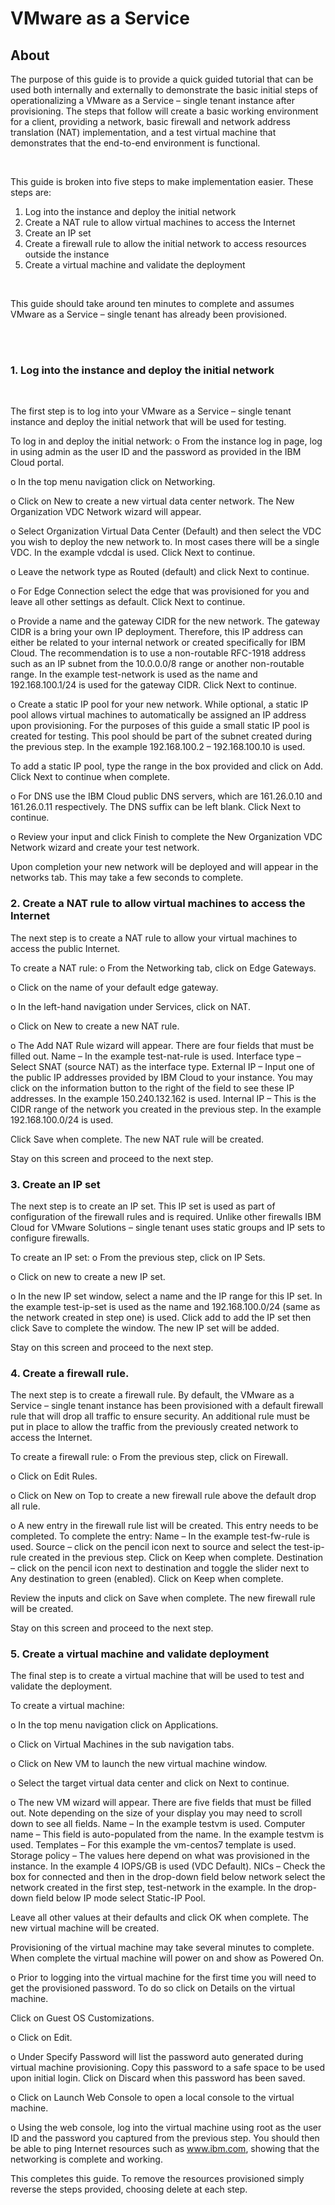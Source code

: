 # VMware as a Service
## About
<p>The purpose of this guide is to provide a quick guided tutorial that can be used both internally and externally to demonstrate the basic initial steps of operationalizing a VMware as a Service – single tenant instance after provisioning. The steps that follow will create a basic working environment for a client, providing a network, basic firewall and network address translation (NAT) implementation, and a test virtual machine that demonstrates that the end-to-end environment is functional.</p>
<br>
<p>This guide is broken into five steps to make implementation easier. These steps are:</p>

1.	Log into the instance and deploy the initial network
2.	Create a NAT rule to allow virtual machines to access the Internet
3.	Create an IP set
4.	Create a firewall rule to allow the initial network to access resources outside the instance
5.	Create a virtual machine and validate the deployment
<br>
<p>This guide should take around ten minutes to complete and assumes VMware as a Service – single tenant has already been provisioned.</p>

<br>
<br>

### 1.	Log into the instance and deploy the initial network
<br>
<p>The first step is to log into your VMware as a Service – single tenant instance and deploy the initial network that will be used for testing.</p> 

To log in and deploy the initial network: 
o	From the instance log in page, log in using admin as the user ID and the password as provided in the IBM Cloud portal.

o	In the top menu navigation click on Networking.

o	Click on New to create a new virtual data center network. The New Organization VDC Network wizard will appear. 

o	Select Organization Virtual Data Center (Default) and then select the VDC you wish to deploy the new network to. In most cases there will be a single VDC. In the example vdcdal is used. Click Next to continue.

o	Leave the network type as Routed (default) and click Next to continue.

o	For Edge Connection select the edge that was provisioned for you and leave all other settings as default. Click Next to continue.

o	Provide a name and the gateway CIDR for the new network. The gateway CIDR is a bring your own IP deployment. Therefore, this IP address can either be related to your internal network or created specifically for IBM Cloud. The recommendation is to use a non-routable RFC-1918 address such as an IP subnet from the 10.0.0.0/8 range or another non-routable range. In the example test-network is used as the name and 192.168.100.1/24 is used for the gateway CIDR. Click Next to continue.

o	Create a static IP pool for your new network. While optional, a static IP pool allows virtual machines to automatically be assigned an IP address upon provisioning. For the purposes of this guide a small static IP pool is created for testing. This pool should be part of the subnet created during the previous step. In the example 192.168.100.2 – 192.168.100.10 is used. 

To add a static IP pool, type the range in the box provided and click on Add. Click Next to continue when complete. 

o	For DNS use the IBM Cloud public DNS servers, which are 161.26.0.10 and 161.26.0.11 respectively. The DNS suffix can be left blank. Click Next to continue.

o	Review your input and click Finish to complete the New Organization VDC Network wizard and create your test network. 

Upon completion your new network will be deployed and will appear in the networks tab. This may take a few seconds to complete.


### 2.	Create a NAT rule to allow virtual machines to access the Internet

The next step is to create a NAT rule to allow your virtual machines to access the public Internet.  

To create a NAT rule: 
o	From the Networking tab, click on Edge Gateways.

o	Click on the name of your default edge gateway.

o	In the left-hand navigation under Services, click on NAT. 

o	Click on New to create a new NAT rule.

o	The Add NAT Rule wizard will appear. There are four fields that must be filled out. 
	Name – In the example test-nat-rule is used.
	Interface type – Select SNAT (source NAT) as the interface type.
	External IP – Input one of the public IP addresses provided by IBM Cloud to your instance. You may click on the information button to the right of the field to see these IP addresses. In the example 150.240.132.162 is used.
	Internal IP – This is the CIDR range of the network you created in the previous step. In the example 192.168.100.0/24 is used. 

Click Save when complete. The new NAT rule will be created. 

Stay on this screen and proceed to the next step.

### 3.	Create an IP set

The next step is to create an IP set. This IP set is used as part of configuration of the firewall rules and is required. Unlike other firewalls IBM Cloud for VMware Solutions – single tenant uses static groups and IP sets to configure firewalls. 

To create an IP set: 
o	From the previous step, click on IP Sets.

o	Click on new to create a new IP set.

o	In the new IP set window, select a name and the IP range for this IP set. In the example test-ip-set is used as the name and 192.168.100.0/24 (same as the network created in step one) is used. Click add to add the IP set then click Save to complete the window. The new IP set will be added.

Stay on this screen and proceed to the next step.

### 4.	Create a firewall rule.

The next step is to create a firewall rule. By default, the VMware as a Service – single tenant instance has been provisioned with a default firewall rule that will drop all traffic to ensure security. An additional rule must be put in place to allow the traffic from the previously created network to access the Internet.

To create a firewall rule: 
o	From the previous step, click on Firewall.

o	Click on Edit Rules.

o	Click on New on Top to create a new firewall rule above the default drop all rule.

o	A new entry in the firewall rule list will be created. This entry needs to be completed. To complete the entry:
	Name – In the example test-fw-rule is used.
	Source – click on the pencil icon next to source and select the test-ip-rule created in the previous step. Click on Keep when complete. 
	Destination – click on the pencil icon next to destination and toggle the slider next to Any destination to green (enabled). Click on Keep when complete. 

Review the inputs and click on Save when complete. The new firewall rule will be created. 

Stay on this screen and proceed to the next step.

### 5.	Create a virtual machine and validate deployment

The final step is to create a virtual machine that will be used to test and validate the deployment. 

To create a virtual machine: 

o	In the top menu navigation click on Applications.

o	Click on Virtual Machines in the sub navigation tabs. 

o	Click on New VM to launch the new virtual machine window. 

o	Select the target virtual data center and click on Next to continue.

o	The new VM wizard will appear. There are five fields that must be filled out. Note depending on the size of your display you may need to scroll down to see all fields.
	Name – In the example testvm is used.
	Computer name – This field is auto-populated from the name. In the example testvm is used.
	Templates – For this example the vm-centos7 template is used.
	Storage policy – The values here depend on what was provisioned in the instance. In the example 4 IOPS/GB is used (VDC Default). 
	NICs – Check the box for connected and then in the drop-down field below network select the network created in the first step, test-network in the example. In the drop-down field below IP mode select Static-IP Pool. 

Leave all other values at their defaults and click OK when complete. The new virtual machine will be created.

Provisioning of the virtual machine may take several minutes to complete. When complete the virtual machine will power on and show as Powered On.

o	Prior to logging into the virtual machine for the first time you will need to get the provisioned password. To do so click on Details on the virtual machine.

Click on Guest OS Customizations.

o	Click on Edit. 

o	Under Specify Password will list the password auto generated during virtual machine provisioning. Copy this password to a safe space to be used upon initial login. Click on Discard when this password has been saved.

o	Click on Launch Web Console to open a local console to the virtual machine.

o	Using the web console, log into the virtual machine using root as the user ID and the password you captured from the previous step. You should then be able to ping Internet resources such as www.ibm.com, showing that the networking is complete and working. 

This completes this guide. To remove the resources provisioned simply reverse the steps provided, choosing delete at each step. 

<!-- comment for copy paste caracters like: #  -->
